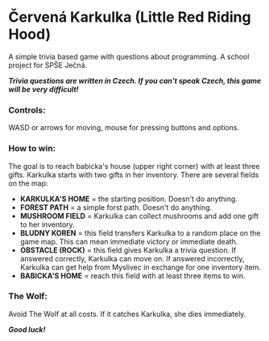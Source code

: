 # Červená Karkulka (Little Red Riding Hood)
A simple trivia based game with questions about programming. A school project for SPŠE Ječná.

***Trivia questions are written in Czech. If you can't speak Czech, this game will be very difficult!***

### Controls:
WASD or arrows for moving, mouse for pressing buttons and options.

### How to win:
The goal is to reach babicka's house (upper right corner) with at least three gifts. Karkulka starts with two gifts in her inventory. There are several fields on the map:
- **KARKULKA'S HOME** = the starting position. Doesn't do anything.
- **FOREST PATH** = a simple forst path. Doesn't do anything.
- **MUSHROOM FIELD** = Karkulka can collect mushrooms and add one gift to her inventory.
- **BLUDNY KOREN** = this field transfers Karkulka to a random place on the game map. This can mean immediate victory or immediate death.
- **OBSTACLE (ROCK)** = this field gives Karkulka a trivia question. If answered correctly, Karkulka can move on. If answered incorrectly, Karkulka can get help from Myslivec in exchange for one inventory item.
- **BABICKA'S HOME** = reach this field with at least three items to win.

### The Wolf:
Avoid The Wolf at all costs. If it catches Karkulka, she dies immediately.

***Good luck!***
